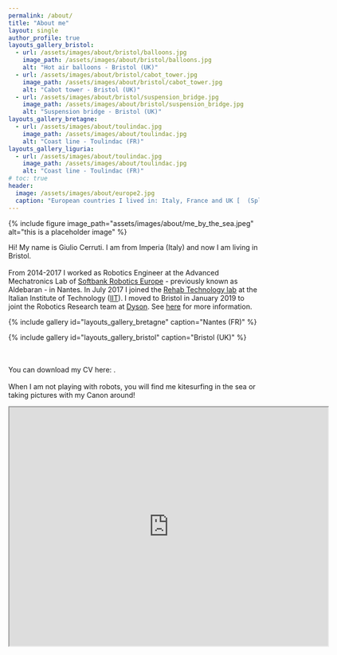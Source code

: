 ```yaml
---
permalink: /about/
title: "About me"
layout: single
author_profile: true
layouts_gallery_bristol:
  - url: /assets/images/about/bristol/balloons.jpg
    image_path: /assets/images/about/bristol/balloons.jpg
    alt: "Hot air balloons - Bristol (UK)"
  - url: /assets/images/about/bristol/cabot_tower.jpg
    image_path: /assets/images/about/bristol/cabot_tower.jpg
    alt: "Cabot tower - Bristol (UK)"
  - url: /assets/images/about/bristol/suspension_bridge.jpg
    image_path: /assets/images/about/bristol/suspension_bridge.jpg
    alt: "Suspension bridge - Bristol (UK)"
layouts_gallery_bretagne:
  - url: /assets/images/about/toulindac.jpg
    image_path: /assets/images/about/toulindac.jpg
    alt: "Coast line - Toulindac (FR)"
layouts_gallery_liguria:
  - url: /assets/images/about/toulindac.jpg
    image_path: /assets/images/about/toulindac.jpg
    alt: "Coast line - Toulindac (FR)"
# toc: true
header:
  image: /assets/images/about/europe2.jpg
  caption: "European countries I lived in: Italy, France and UK [  (SplitShire)  ](https://www.splitshire.com/)"
---
```


{% include figure image_path="assets/images/about/me_by_the_sea.jpeg" alt="this is a placeholder image" %}
<!-- <img src="/images/about/me_by_the_sea.jpeg" width="300" align="right" /> -->

Hi! My name is Giulio Cerruti. I am from Imperia (Italy) and now I am living in Bristol.
<br><br>
From 2014-2017 I worked as Robotics Engineer at the Advanced Mechatronics Lab of [Softbank Robotics Europe](https://www.ald.softbankrobotics.com/en) - previously known as Aldebaran - in Nantes. In July 2017 I joined the [Rehab Technology lab](http://rehab.iit.it/) at the Italian Institute of Technology ([IIT](https://www.iit.it/)). I moved to Bristol in January 2019 to joint the Robotics Research team at [Dyson](https://www.dyson.co.uk/en.html). See [here](/work/) for more information.

<!-- {% include gallery id="layouts_gallery_imperia" caption="Imperia (IT)" %} -->
{% include gallery id="layouts_gallery_bretagne" caption="Nantes (FR)" %}
<!-- {% include gallery id="layouts_gallery_genova" caption="Genova (IT)" %} -->
{% include gallery id="layouts_gallery_bristol" caption="Bristol (UK)" %}

<br><br>
You can download my CV here:   <a href="{{ site.url }}/assets/share/Cerruti_CV_1page.pdf"><i class="fa fa-download "></i></a>.
<br><br>
When I am not playing with robots, you will find me kitesurfing in the sea or taking pictures with my Canon around!


<iframe src="https://www.google.com/maps/d/u/0/embed?mid=19r9subff5fkFdhrod2NnC1yPeQLB9gVV" width="640" height="480"></iframe>



